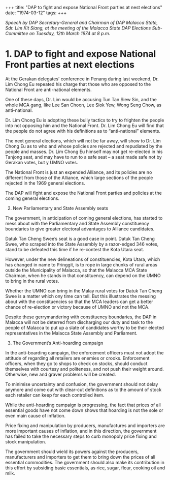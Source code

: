 +++ 
title: "DAP to fight and expose National Front parties at nest elections"
date: "1974-03-12"
tags:
+++

_Speech by DAP Secretary-General and Chairman of DAP Malacca State, Sdr. Lim Kit Siang, at the meeting of the Malacca State DAP Elections Sub-Committee on Tuesday, 12th March 1974 at 8 p.m._

# 1. DAP to fight and expose National Front parties at next elections

At the Gerakan delegates’ conference in Penang during last weekend, Dr. Lim Chong Eu repeated his charge that those who are opposed to the National Front are anti-national elements.</u>

One of these days, Dr. Lim would be accusing Tun Tan Siew Sin, and the whole MCA gang, like Lee San Choon, Lee Siok Yew, Wong Seng Chow, as anti-national.

Dr. Lim Chong Eu is adopting these bully tactics to try to frighten the people into not opposing him and the National Front. Dr. Lim Chong Eu will find that the people do not agree with his definitions as to “anti-national” elements.

The next general elections, which will not be far away, will show to Dr. Lim Chong Eu as to who and whose policies are rejected and repudiated by the people and masses. Dr. Lim Chong Eu himself may not get re-elected in his Tanjong seat, and may have to run to a safe seat – a seat made safe not by Gerakan votes, but y UMNO votes.

The National Front is just an expended Alliance, and its policies are no different from those of the Alliance, which large sections of the people rejected in the 1969 general elections.

The DAP will fight and expose the National Front parties and policies at the coming general elections.

2. New Parliamentary and State Assembly seats

The government, in anticipation of coming general elections, has started to mess about with the Parliamentary and State Assembly constituency boundaries to give greater electoral advantages to Alliance candidates.

Datuk Tan Cheng Swee’s seat is a good case in point. Datuk Tan Cheng Swee, who scraped into the State Assembly by a razor-edged 346 votes, stand to be defeated this time if he re-contest the Kota Utara seat.

However, under the new delineations of constituencies, Kota Utara, which has changed in name to Pringgit, is to rope in large chunks of rural areas outside the Municipality of Malacca, so that the Malacca MCA State Chairman, when he stands in that constituency, can depend on the UMNO to bring in the rural votes.

Whether the UMNO can bring in the Malay rural votes for Datuk Tan Cheng Swee is a matter which ony time can tell. But this illustrates the messing about with the constituencies so that the MCA leaders can get a better chance of re-election or victory because of UMNO and not the MCA.

Despite these gerrymandering with constituency boundaries, the DAP in Malacca will not be deterred from discharging our duty and task to the people of Malacca to put up a slate of candidates worthy to be their elected representatives in the Malacca State Assembly and Parliament.

3. The Government’s Anti-hoarding campaign

In the anti-boarding campaign, the enforcement officers must not adopt the attitude of regarding all retailers are enemies or crooks. Enforcement officers, when they go to shops to check on stocks, should conduct themselves with courtesy and politeness, and not push their weight around. Otherwise, new and graver problems will be created.

To minimise uncertainty and confusion, the government should not delay anymore and come out with clear-cut definitions as to the amount of stock each retailer can keep for each controlled item.

While the anti-hoarding campaign is progressing, the fact that prices of all essential goods have not come down shows that hoarding is not the sole or even main cause of inflation.

Price fixing and manipulation by producers, manufactures and importers are more important causes of inflation, and in this direction, the government has failed to take the necessary steps to curb monopoly price fixing and stock manipulation.

The government should wield its powers against the producers, manufacturers and importers to get them to bring down the prices of all essential commodities. The government should also make its contribution in this effort by subsiding basic essentials, as rice, sugar, flour, cooking oil and milk.
 
